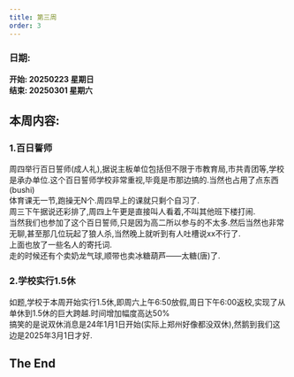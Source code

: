 ```yaml
---
title: 第三周
order: 3
---
```


### 日期:  
**开始: 20250223 星期日**  
**结束: 20250301 星期六**  

## 本周内容:  

### 1.百日誓师  

周四举行百日誓师(成人礼),据说主板单位包括但不限于市教育局,市共青团等,学校是承办单位.这个百日誓师学校非常重视,毕竟是市那边搞的.当然也占用了点东西(bushi)  
体育课无一节,跑操无N个.周四早上的课就只剩个自习了.  
周三下午据说还彩排了,周四上午更是直接叫人看着,不叫其他班下楼打闹.  
当然我们也参加了这个百日誓师,只是因为高二所以参与的不太多.然后当然也非常无聊,甚至那几位玩起了狼人杀,当然晚上就听到有人吐槽说xx不行了.  
上面也放了一些名人的寄托词.  
走的时候还有个卖奶龙气球,顺带也卖冰糖葫芦——太糖(唐)了.  

### 2.学校实行1.5休  

如题,学校于本周开始实行1.5休,即周六上午6:50放假,周日下午6:00返校,实现了从单休到1.5休的巨大跨越.时间增加幅度高达50%  
搞笑的是说双休消息是24年1月1日开始(实际上郑州好像都没双休),然鹅到我们这边是2025年3月1日才好.  

## The End